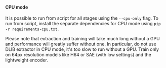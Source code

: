 #### **CPU mode**

It is possible to run from script for all stages using the `--cpu-only` flag. To run from script, install the separate dependencies for CPU mode using `pip -r requirements-cpu.txt`.

Please note that extraction and training will take much long without a GPU and performance will greatly suffer without one. In particular, do not use DLIB extractor in CPU mode, it's too slow to run without a GPU. Train only on 64px resolution models like H64 or SAE (with low settings) and the lightweight encoder.
